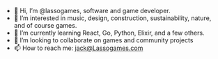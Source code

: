 - 👋 Hi, I’m @lassogames, software and game developer.
- 👀 I’m interested in music, design, construction, sustainability, nature, and of course games.
- 🌱 I’m currently learning React, Go, Python, Elixir, and a few others.
- 💞️ I’m looking to collaborate on games and community projects
- 📫 How to reach me: jack@Lassogames.com

<!---
lassogames/lassogames is a ✨ special ✨ repository because its `README.md` (this file) appears on your GitHub profile.
You can click the Preview link to take a look at your changes.
--->
